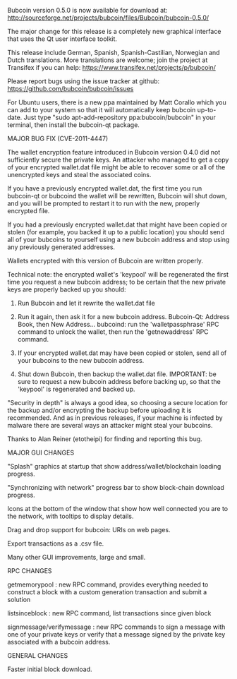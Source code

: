 Bubcoin version 0.5.0 is now available for download at:
http://sourceforge.net/projects/bubcoin/files/Bubcoin/bubcoin-0.5.0/

The major change for this release is a completely new graphical interface that uses the Qt user interface toolkit.

This release include German, Spanish, Spanish-Castilian, Norwegian and Dutch translations. More translations are welcome; join the project at Transifex if you can help:
https://www.transifex.net/projects/p/bubcoin/

Please report bugs using the issue tracker at github:
https://github.com/bubcoin/bubcoin/issues

For Ubuntu users, there is a new ppa maintained by Matt Corallo which you can add to your system so that it will automatically keep bubcoin up-to-date.  Just type "sudo apt-add-repository ppa:bubcoin/bubcoin" in your terminal, then install the bubcoin-qt package.

MAJOR BUG FIX  (CVE-2011-4447)

The wallet encryption feature introduced in Bubcoin version 0.4.0 did not sufficiently secure the private keys. An attacker who
managed to get a copy of your encrypted wallet.dat file might be able to recover some or all of the unencrypted keys and steal the
associated coins.

If you have a previously encrypted wallet.dat, the first time you run bubcoin-qt or bubcoind the wallet will be rewritten, Bubcoin will
shut down, and you will be prompted to restart it to run with the new, properly encrypted file.

If you had a previously encrypted wallet.dat that might have been copied or stolen (for example, you backed it up to a public
location) you should send all of your bubcoins to yourself using a new bubcoin address and stop using any previously generated addresses.

Wallets encrypted with this version of Bubcoin are written properly.

Technical note: the encrypted wallet's 'keypool' will be regenerated the first time you request a new bubcoin address; to be certain that the
new private keys are properly backed up you should:

1. Run Bubcoin and let it rewrite the wallet.dat file

2. Run it again, then ask it for a new bubcoin address.
Bubcoin-Qt: Address Book, then New Address...
bubcoind: run the 'walletpassphrase' RPC command to unlock the wallet,  then run the 'getnewaddress' RPC command.

3. If your encrypted wallet.dat may have been copied or stolen, send  all of your bubcoins to the new bubcoin address.

4. Shut down Bubcoin, then backup the wallet.dat file.
IMPORTANT: be sure to request a new bubcoin address before backing up, so that the 'keypool' is regenerated and backed up.

"Security in depth" is always a good idea, so choosing a secure location for the backup and/or encrypting the backup before uploading it is recommended. And as in previous releases, if your machine is infected by malware there are several ways an attacker might steal your bubcoins.

Thanks to Alan Reiner (etotheipi) for finding and reporting this bug.

MAJOR GUI CHANGES

"Splash" graphics at startup that show address/wallet/blockchain loading progress.

"Synchronizing with network" progress bar to show block-chain download progress.

Icons at the bottom of the window that show how well connected you are to the network, with tooltips to display details.

Drag and drop support for bubcoin: URIs on web pages.

Export transactions as a .csv file.

Many other GUI improvements, large and small.

RPC CHANGES

getmemorypool : new RPC command, provides everything needed to construct a block with a custom generation transaction and submit a solution

listsinceblock : new RPC command, list transactions since given block

signmessage/verifymessage : new RPC commands to sign a message with one of your private keys or verify that a message signed by the private key associated with a bubcoin address.

GENERAL CHANGES

Faster initial block download.
